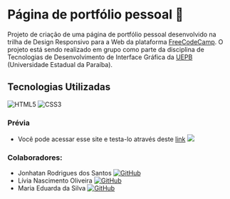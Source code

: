 # Página de portfólio pessoal 💼

Projeto de criação de uma página de portfólio pessoal desenvolvido na trilha de Design Responsivo para a Web da plataforma [FreeCodeCamp](https://www.freecodecamp.org/portuguese/learn/2022/responsive-web-design/). O projeto está sendo realizado em grupo como parte da disciplina de Tecnologias de Desenvolvimento de Interface Gráfica da [UEPB](https://uepb.edu.br/) (Universidade Estadual da Paraíba).

## Tecnologias Utilizadas
![HTML5](https://img.shields.io/badge/HTML5-FFA500?style=for-the-badge&logo=html5) ![CSS3](https://img.shields.io/badge/CSS3-1E90FF?style=for-the-badge&logo=css3&logoColor=264CE4)

### Prévia
 - Você pode acessar esse site e testa-lo através deste [link](https://johndriguess.github.io/Portifolio/)
![](https://drive.google.com/uc?id=1AQ2wqhBBU8z57JeOFCNoGxUebS58TB3w)

### Colaboradores:

* Jonhatan Rodrigues dos Santos
[![GitHub](https://img.shields.io/badge/GitHub-000?style=for-the-badge&logo=GitHub&logoColor=0000)](https://github.com/johndriguess/)
* Lívia Nascimento Oliveira
[![GitHub](https://img.shields.io/badge/GitHub-000?style=for-the-badge&logo=GitHub&logoColor=993399)](https://github.com/LiviaNasc/)
* Maria Eduarda da Silva
[![GitHub](https://img.shields.io/badge/GitHub-000?style=for-the-badge&logo=GitHub&logoColor=0000ff)](https://github.com/thinkmadu/)

